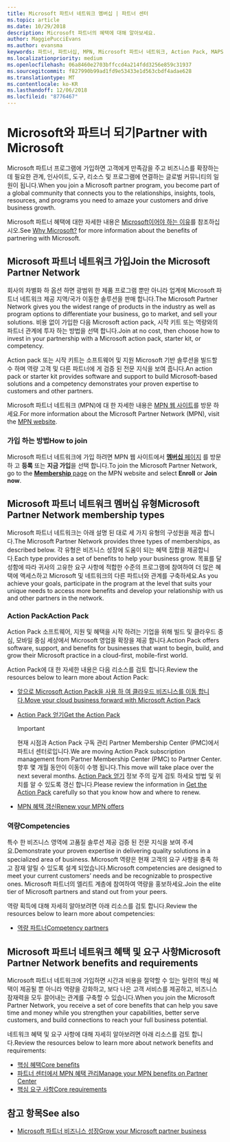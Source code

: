 ```yaml
---
title: Microsoft 파트너 네트워크 멤버십 | 파트너 센터
ms.topic: article
ms.date: 10/29/2018
description: Microsoft 파트너의 혜택에 대해 알아보세요.
author: MaggiePucciEvans
ms.author: evansma
keywords: 파트너, 파트너십, MPN, Microsoft 파트너 네트워크, Action Pack, MAPS, Action Pack 구독, 혜택, MPN 혜택, 멤버십, 실버, 골드, 역량
ms.localizationpriority: medium
ms.openlocfilehash: 06a8460e2703bffccd4a214fdd3256e859c31937
ms.sourcegitcommit: f827990b99ad1fd9e53433e1d563cbdf4adae628
ms.translationtype: MT
ms.contentlocale: ko-KR
ms.lasthandoff: 12/06/2018
ms.locfileid: "8776467"
---
```

# <a name="partner-with-microsoft"></a><span data-ttu-id="311a7-104">Microsoft와 파트너 되기</span><span class="sxs-lookup"><span data-stu-id="311a7-104">Partner with Microsoft</span></span>

<span data-ttu-id="311a7-105">Microsoft 파트너 프로그램에 가입하면 고객에게 만족감을 주고 비즈니스를 확장하는 데 필요한 관계, 인사이트, 도구, 리소스 및 프로그램에 연결하는 글로벌 커뮤니티의 일원이 됩니다.</span><span class="sxs-lookup"><span data-stu-id="311a7-105">When you join a Microsoft partner program, you become part of a global community that connects you to the relationships, insights, tools, resources, and programs you need to amaze your customers and drive business growth.</span></span>

<span data-ttu-id="311a7-106">Microsoft 파트너 혜택에 대한 자세한 내용은 [Microsoft이어야 하는 이유](https://partner.microsoft.com/business-opportunities/why-microsoft)를 참조하십시오.</span><span class="sxs-lookup"><span data-stu-id="311a7-106">See [Why Microsoft?](https://partner.microsoft.com/business-opportunities/why-microsoft) for more information about the benefits of partnering with Microsoft.</span></span> 

## <a name="join-the-microsoft-partner-network"></a><span data-ttu-id="311a7-107">Microsoft 파트너 네트워크 가입</span><span class="sxs-lookup"><span data-stu-id="311a7-107">Join the Microsoft Partner Network</span></span>

<!-- 12/5/18 The content below was copied and pasted directly from the Membership page of the MPN site (https://partner.microsoft.com/en-us/membership)-->

<span data-ttu-id="311a7-108">회사의 차별화 하 옵션 하면 광범위 한 제품 프로그램 뿐만 아니라 업계에 Microsoft 파트너 네트워크 제공 지역/국가 이동한 솔루션을 판매 합니다.</span><span class="sxs-lookup"><span data-stu-id="311a7-108">The Microsoft Partner Network gives you the widest range of products in the industry as well as program options to differentiate your business, go to market, and sell your solutions.</span></span> <span data-ttu-id="311a7-109">비용 없이 가입한 다음 Microsoft action pack, 시작 키트 또는 역량와의 파트너 관계에 투자 하는 방법을 선택 합니다.</span><span class="sxs-lookup"><span data-stu-id="311a7-109">Join at no cost, then choose how to invest in your partnership with a Microsoft action pack, starter kit, or competency.</span></span>

<span data-ttu-id="311a7-110">Action pack 또는 시작 키트는 소프트웨어 및 지원 Microsoft 기반 솔루션을 빌드할 수 하며 역량 고객 및 다른 파트너에 게 검증 된 전문 지식을 보여 줍니다.</span><span class="sxs-lookup"><span data-stu-id="311a7-110">An action pack or starter kit provides software and support to build Microsoft-based solutions and a competency demonstrates your proven expertise to customers and other partners.</span></span>

<span data-ttu-id="311a7-111">Microsoft 파트너 네트워크 (MPN)에 대 한 자세한 내용은 [MPN 웹 사이트](https://partner.microsoft.com/commercial)를 방문 하세요.</span><span class="sxs-lookup"><span data-stu-id="311a7-111">For more information about the Microsoft Partner Network (MPN), visit the [MPN website](https://partner.microsoft.com/commercial).</span></span>

### <a name="how-to-join"></a><span data-ttu-id="311a7-112">가입 하는 방법</span><span class="sxs-lookup"><span data-stu-id="311a7-112">How to join</span></span>

<span data-ttu-id="311a7-113">Microsoft 파트너 네트워크에 가입 하려면 MPN 웹 사이트에서 [ **멤버십** 페이지](https://partner.microsoft.com/membership) 를 방문 하 고 **등록** 또는 **지금 가입**을 선택 합니다.</span><span class="sxs-lookup"><span data-stu-id="311a7-113">To join the Microsoft Partner Network, go to the [**Membership** page](https://partner.microsoft.com/membership) on the MPN website and select **Enroll** or **Join now**.</span></span>

## <a name="microsoft-partner-network-membership-types"></a><span data-ttu-id="311a7-114">Microsoft 파트너 네트워크 멤버십 유형</span><span class="sxs-lookup"><span data-stu-id="311a7-114">Microsoft Partner Network membership types</span></span>

<!-- 12/5/18 The content below was copied and pasted directly from the Membership pages of the MPN site (https://partner.microsoft.com/en-us/membership)-->

<span data-ttu-id="311a7-115">Microsoft 파트너 네트워크는 아래 설명 된 대로 세 가지 유형의 구성원을 제공 합니다.</span><span class="sxs-lookup"><span data-stu-id="311a7-115">The Microsoft Partner Network provides three types of memberships, as described below.</span></span> <span data-ttu-id="311a7-116">각 유형은 비즈니스 성장에 도움이 되는 혜택 집합을 제공합니다.</span><span class="sxs-lookup"><span data-stu-id="311a7-116">Each type provides a set of benefits to help your business grow.</span></span> <span data-ttu-id="311a7-117">목표를 달성함에 따라 귀사의 고유한 요구 사항에 적합한 수준의 프로그램에 참여하여 더 많은 혜택에 액세스하고 Microsoft 및 네트워크의 다른 파트너와 관계를 구축하세요.</span><span class="sxs-lookup"><span data-stu-id="311a7-117">As you achieve your goals, participate in the program at the level that suits your unique needs to access more benefits and develop your relationship with us and other partners in the network.</span></span>

### <a name="action-pack"></a><span data-ttu-id="311a7-118">Action Pack</span><span class="sxs-lookup"><span data-stu-id="311a7-118">Action Pack</span></span>

<span data-ttu-id="311a7-119">Action Pack 소프트웨어, 지원 및 혜택을 시작 하려는 기업을 위해 빌드 및 클라우드 중심, 모바일 중심 세상에서 Microsoft 영업을 확장을 제공 합니다.</span><span class="sxs-lookup"><span data-stu-id="311a7-119">Action Pack offers software, support, and benefits for businesses that want to begin, build, and grow their Microsoft practice in a cloud-first, mobile-first world.</span></span> 

<span data-ttu-id="311a7-120">Action Pack에 대 한 자세한 내용은 다음 리소스를 검토 합니다.</span><span class="sxs-lookup"><span data-stu-id="311a7-120">Review the resources below to learn more about Action Pack:</span></span>

- [<span data-ttu-id="311a7-121">앞으로 Microsoft Action Pack을 사용 하 여 클라우드 비즈니스를 이동 합니다.</span><span class="sxs-lookup"><span data-stu-id="311a7-121">Move your cloud business forward with Microsoft Action Pack</span></span>](https://partner.microsoft.com/membership/action-pack)
- [<span data-ttu-id="311a7-122">Action Pack 얻기</span><span class="sxs-lookup"><span data-stu-id="311a7-122">Get the Action Pack</span></span>](mpn-get-action-pack.md)
  
    >[!IMPORTANT]
    ><span data-ttu-id="311a7-123">현재 시점과 Action Pack 구독 관리 Partner Membership Center (PMC)에서 파트너 센터로입니다.</span><span class="sxs-lookup"><span data-stu-id="311a7-123">We are moving Action Pack subscription management from Partner Membership Center (PMC) to Partner Center.</span></span> <span data-ttu-id="311a7-124">향후 몇 개월 동안이 이동이 수행 됩니다.</span><span class="sxs-lookup"><span data-stu-id="311a7-124">This move will take place over the next several months.</span></span> <span data-ttu-id="311a7-125">[Action Pack 얻기](mpn-get-action-pack.md) 정보 주의 깊게 검토 하세요 방법 및 위치를 알 수 있도록 갱신 합니다.</span><span class="sxs-lookup"><span data-stu-id="311a7-125">Please review the information in [Get the Action Pack](mpn-get-action-pack.md) carefully so that you know how and where to renew.</span></span>  

- [<span data-ttu-id="311a7-126">MPN 혜택 갱신</span><span class="sxs-lookup"><span data-stu-id="311a7-126">Renew your MPN offers</span></span>](renew-mpn-offers.md)

### <a name="competencies"></a><span data-ttu-id="311a7-127">역량</span><span class="sxs-lookup"><span data-stu-id="311a7-127">Competencies</span></span>

<span data-ttu-id="311a7-128">특수 한 비즈니스 영역에 고품질 솔루션 제공 검증 된 전문 지식을 보여 주세요.</span><span class="sxs-lookup"><span data-stu-id="311a7-128">Demonstrate your proven expertise in delivering quality solutions in a specialized area of business.</span></span> <span data-ttu-id="311a7-129">Microsoft 역량은 현재 고객의 요구 사항을 충족 하 고 잠재 알릴 수 있도록 설계 되었습니다.</span><span class="sxs-lookup"><span data-stu-id="311a7-129">Microsoft competencies are designed to meet your current customers’ needs and be recognizable to prospective ones.</span></span> <span data-ttu-id="311a7-130">Microsoft 파트너의 엘리트 계층에 참여하여 역량을 홍보하세요.</span><span class="sxs-lookup"><span data-stu-id="311a7-130">Join the elite tier of Microsoft partners and stand out from your peers.</span></span>

<span data-ttu-id="311a7-131">역량 획득에 대해 자세히 알아보려면 아래 리소스를 검토 합니다.</span><span class="sxs-lookup"><span data-stu-id="311a7-131">Review the resources below to learn more about competencies:</span></span>

- [<span data-ttu-id="311a7-132">역량 파트너</span><span class="sxs-lookup"><span data-stu-id="311a7-132">Competency partners</span></span>](https://partner.microsoft.com/membership/competencies)

## <a name="microsoft-partner-network-benefits-and-requirements"></a><span data-ttu-id="311a7-133">Microsoft 파트너 네트워크 혜택 및 요구 사항</span><span class="sxs-lookup"><span data-stu-id="311a7-133">Microsoft Partner Network benefits and requirements</span></span>

<span data-ttu-id="311a7-134">Microsoft 파트너 네트워크에 가입하면 시간과 비용을 절약할 수 있는 일련의 핵심 혜택이 제공될 뿐 아니라 역량을 강화하고, 보다 나은 고객 서비스를 제공하고, 비즈니스 잠재력을 모두 끌어내는 관계를 구축할 수 있습니다.</span><span class="sxs-lookup"><span data-stu-id="311a7-134">When you join the Microsoft Partner Network, you receive a set of core benefits that can help you save time and money while you strengthen your capabilities, better serve customers, and build connections to reach your full business potential.</span></span>

<span data-ttu-id="311a7-135">네트워크 혜택 및 요구 사항에 대해 자세히 알아보려면 아래 리소스를 검토 합니다.</span><span class="sxs-lookup"><span data-stu-id="311a7-135">Review the resources below to learn more about network benefits and requirements:</span></span>

- [<span data-ttu-id="311a7-136">핵심 혜택</span><span class="sxs-lookup"><span data-stu-id="311a7-136">Core benefits</span></span>](https://partner.microsoft.com/en-us/membership/core-benefits#simple-tab-content-1)
- [<span data-ttu-id="311a7-137">파트너 센터에서 MPN 혜택 관리</span><span class="sxs-lookup"><span data-stu-id="311a7-137">Manage your MPN benefits on Partner Center</span></span>](manage-your-partner-network-benefits.md)
- [<span data-ttu-id="311a7-138">핵심 요구 사항</span><span class="sxs-lookup"><span data-stu-id="311a7-138">Core requirements</span></span>](https://partner.microsoft.com/en-us/membership/core-benefits#simple-tab-content-2)

## <a name="see-also"></a><span data-ttu-id="311a7-139">참고 항목</span><span class="sxs-lookup"><span data-stu-id="311a7-139">See also</span></span>
- [<span data-ttu-id="311a7-140">Microsoft 파트너 비즈니스 성장</span><span class="sxs-lookup"><span data-stu-id="311a7-140">Grow your Microsoft partner business</span></span>](grow-your-business.md)
